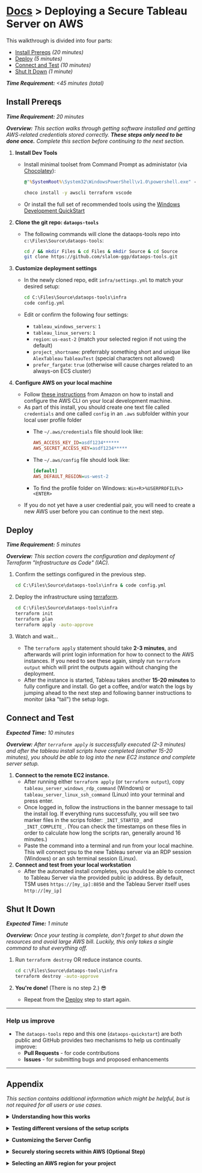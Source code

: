 # [Docs](./README.md) > Deploying a Secure Tableau Server on AWS

<!-- markdownlint-disable MD033 - no-inline-html -->

This walkthrough is divided into four parts:

- [Install Prereqs](#install-prereqs) _(20 minutes)_
- [Deploy](#deploy) _(5 minutes)_
- [Connect and Test](#connect-and-test) _(10 minutes)_
- [Shut It Down](#shut-it-down) _(1 minute)_

_**Time Requirement:** <45 minutes (total)_

## Install Prereqs

_**Time Requirement:** 20 minutes_

_**Overview:** This section walks through getting software installed and getting AWS-related credentials stored correctly. **These steps only need to be done once.** Complete this section before continuing to the next section._

1. **Install Dev Tools**
    - Install minimal toolset from Command Prompt as administator (via [Chocolatey](https://chocolatey.org)):

      ```bat
      @"%SystemRoot%\System32\WindowsPowerShell\v1.0\powershell.exe" -NoProfile -InputFormat None -ExecutionPolicy Bypass -Command " [System.Net.ServicePointManager]::SecurityProtocol = 3072; iex ((New-Object System.Net.WebClient).DownloadString('https://chocolatey.org/install.ps1'))" && SET "PATH=%PATH%;%ALLUSERSPROFILE%\chocolatey\bin"
      ```

      ```bat
      choco install -y awscli terraform vscode
      ```

    - Or install the full set of recommended tools using the [Windows Development QuickStart](setup/windows.md)

1. **Clone the git repo: `dataops-tools`**
    - The following commands will clone the dataops-tools repo into `c:\Files\Source\dataops-tools`:

      ```bash
      cd / && mkdir Files & cd Files & mkdir Source & cd Source
      git clone https://github.com/slalom-ggp/dataops-tools.git
      ```

1. **Customize deployment settings**
    - In the newly cloned repo, edit `infra/settings.yml` to match your desired setup:

      ```bat
      cd C:\Files\Source\dataops-tools\infra
      code config.yml
      ```

    - Edit or confirm the following four settings:
        - `tableau_windows_servers`: `1`
        - `tableau_linux_servers`: `1`
        - `region`: `us-east-2` (match your selected region if not using the default)
        - `project_shortname`: preferrably something short and unique like `AlexTableau` `TableauTest` (special characters not allowed)
        - `prefer_fargate`: `true` (otherwise will cause charges related to an always-on ECS cluster)

1. **Configure AWS on your local machine**

    - Follow [these instructions](https://docs.aws.amazon.com/cli/latest/userguide/install-windows.html) from Amazon on how to install and configure the AWS CLI on your local development machine.
    - As part of this install, you should create one text file called `credentials` and one called `config` in an `.aws` subfolder within your local user profile folder
        - The `~/.aws/credentials` file should look like:

          ```ini
          AWS_ACCESS_KEY_ID=asdf1234******
          AWS_SECRET_ACCESS_KEY=asdf1234*****
          ```

        - The `~/.aws/config` file should look like:

          ```ini
          [default]
          AWS_DEFAULT_REGION=us-west-2
          ```

        - To find the profile folder on Windows: `Win+R`>`%USERPROFILE%`>`<ENTER>`
    - If you do not yet have a user credential pair, you will need to create a new AWS user before you can continue to the next step.

## Deploy

_**Time Requirement:** 5 minutes_

_**Overview:** This section covers the configuration and deployment of Terraform "Infrastructure as Code" (IAC)._

1. Confirm the settings configured in the previous step.

    ```bat
    cd C:\Files\Source\dataops-tools\infra & code config.yml
    ```

2. Deploy the infrastructure using [terraform](https://terraform.io).

    ```bat
    cd C:\Files\Source\dataops-tools\infra
    terraform init
    terraform plan
    terraform apply -auto-approve
    ```

3. Watch and wait...

    - The `terraform apply` statement should take **2-3 minutes**, and afterwards will print login information for how to connect to the AWS instances. If you need to see these again, simply run `terraform output` which will print the outputs again without changing the deployment.
    - After the instance is started, Tableau takes another **15-20 minutes** to fully configure and install. Go get a coffee, and/or watch the logs by jumping ahead to the next step and following banner instructions to monitor (aka "tail") the setup logs.

## Connect and Test

_**Expected Time:** 10 minutes_

_**Overview:** After `terraform apply` is successfully executed (2-3 minutes) and after the tableau install scripts have completed (another 15-20 minutes), you should be able to log into the new EC2 instance and complete server setup._

1. **Connect to the remote EC2 instance.**
    - After running either `terraform apply` (or `terraform output`), copy `tableau_server_windows_rdp_command` (Windows) or `tableau_server_linux_ssh_command` (Linux) into your terminal and press enter.
    - Once logged in, follow the instructions in the banner message to tail the install log. If everything runs successfully, you will see two marker files in the scrips folder: `_INIT_STARTED_` and `_INIT_COMPLETE_`. (You can check the timestamps on these files in order to calculate how long the scripts ran, generally around 16 minutes.)
    - Paste the command into a terminal and run from your local machine. This will connect you to the new Tableau server via an RDP session (Windows) or an ssh terminal session (Linux).
2. **Connect and test from your local workstation**
    - After the automated install completes, you should be able to connect to Tableau Server via the provided public ip address. By default, TSM uses `https://[my_ip]:8850` and the Tableau Server itself uses `http://[my_ip]`

## Shut It Down

_**Expected Time:** 1 minute_

_**Overview:** Once your testing is complete, don't forget to shut down the resources and avoid large AWS bill. Luckily, this only takes a single command to shut everything off._

1. Run `terraform destroy` OR reduce instance counts.

    ```bat
    cd c:\Files\Source\dataops-tools\infra
    terraform destroy -auto-approve
    ```

2. **You're done!** (There is no step 2.) 😎

    - Repeat from the [Deploy](#Deploy) step to start again.

--------------

### Help us improve

- The `dataops-tools` repo and this one (`dataops-quickstart`) are both public and GitHub provides two mechanisms to help us continually improve:
  - **Pull Requests** - for code contributions
  - **Issues** - for submitting bugs and proposed enhancements

--------------

## Appendix

_This section contains additional information which might be helpful, but is not required for all users or use cases._

<details><summary>
<b>Understanding how this works</b>
</summary>
<p><p>

- To get a better understanding of how this works to deploy a full environment in terraform, explore the code files in the `infra` folder of the `dataops-tools` repo, starting the files `infra/main.tf` and `infra/components/aws-tableau/main.tf`.
- For information specifically on the Tableau Server config, see `infra/components/aws-tableau/bootstrap.bat` (Windows) and `infra/components/aws-tableau/bootstrap.sh` (Linux).

</details>
<p>

<details><summary>
<b>Testing different versions of the setup scripts</b>
</summary>
<p><p>

Whenever you modify the setup scripts in `infra/components/aws-tableau` and then run `terraform apply`, terraform will detect the change to the script and will automatically rebuild the environment using the updated scripts. This means you can test different script options and configurations and rebuild everything in a single command.

**Proceed with Caution:** While fully rebuilding the environment from scratch is extremely powerful, it also means you will be starting over from scratch each time. You will lose all settings, tableau workbooks, and data files which you may have deployed to the server(s).

</details>
<p>

<details><summary>
<b>Customizing the Server Config</b>
</summary>
<p><p>

- Log in to the instance using ssh or rdp, as described above
- Follow the instructions in the welcome banner to locate the correct files for configuration.

</details>
<p>

<details><summary>
<b>Securely storing secrets within AWS (Optional Step)</b>
</summary>
<p><p>

_**NOTE:** No secrets are currently needed for the install process itself._

- Login to AWS and navigate to the "Secrets Manager" service.
- *Important:* ensure you are logging into the AWS region you selected in the step above. _(Secrets are regionalized by AWS, which means they are only available in the region in which they are created.)_
- Select the option to "Store a new secret"
- Select "Other type of secrets" and enter the following secrets:

  ```yaml
  AWS_ACCESS_KEY_ID:     123456***
  AWS_SECRET_ACCESS_KEY: adfc1!***
  ```

- Use the default encryption key unless you have another encryption key you prefer.
- Click "Next" and name the secret collection as `TableauServer/demo` or similar.
- The remaining settings should use their provided defaults. Click "Next" until you have completed the wizard.

</details>
<p>

<details><summary>
<b>Selecting an AWS region for your project</b>
</summary>
<p><p>

Due to better pricing and availability, `us-west-2 (Oregon)` is generally recommended for most use cases. The next best option is usually `us-east-2 (Ohio)` for clients and offices running on the East coast.

- _**Note:** While it's good practice to put the server on the same coast as the targeted end-users, the more important latency to optimize for is the distance between your BI server and your relational database or data warehouse. For instance, if you are pulling large amounts of data from Redshift, first find out which region that instance resides in and try to match that region if at all possible. This traffic will represent the largest factor in network performance._

</details>
